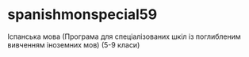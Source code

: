 # spanishmonspecial59
Іспанська мова (Програма для спеціалізованих шкіл із поглибленим вивченням іноземних мов) (5-9 класи)
